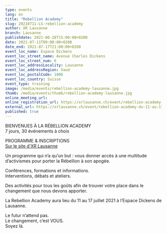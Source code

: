 ```yaml
---
type: events
lang: en
title: "Rebellion Academy"
slug: 20210711-LS-rebellion-academy
author: XR Lausanne
branch: Lausanne
publishdate: 2021-06-28T15:00:00+0200
date: 2021-07-11T09:00:00+0200
date_end: 2021-07-17T21:00:00+0200
event_loc_name: Espace Dickens
event_loc_street_name: Avenue Charles Dickens
event_loc_street_num: 6
event_loc_addressLocality: Lausanne
event_loc_addressRegion: Vaud
event_loc_postalCode: 1006
event_loc_country: Suisse
event_type: training
image: /media/events/rebellion-academy-lausanne.jpg
thumb: /media/events/thumb/rebellion-academy-lausanne.jpg
online_meeting_url: 
online_registration_url: https://xrlausanne.ch/event/rebellion-academy-du-11-au-17-juillet-2021/
external_url: https://xrlausanne.ch/event/rebellion-academy-du-11-au-17-juillet-2021/
published: true
---
```

BIENVENUES À LA RÉBELLION ACADEMY\
7 jours, 30 événements à choix

PROGRAMME & INSCRIPTIONS\
[Sur le site d'XR Lausanne](https://xrlausanne.ch/event/rebellion-academy-du-11-au-17-juillet-2021/)

Un programme qui n’a qu’un but : vous donner accès à une multitude d’activismes pour porter la Rébellion à son apogée.

Conférences, formations et informations.\
Interventions, débats et ateliers.

Des activités pour tous les goûts afin de trouver votre place dans le changement que nous devons apporter.

La Rebellion Academy aura lieu du 11 au 17 juillet 2021 à l’Espace Dickens de Lausanne.

Le futur n’attend pas.\
Le changement, c’est VOUS.\
Soyez là.
